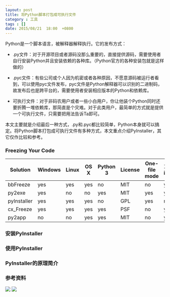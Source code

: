 ```yaml
---
layout: post
title: 将Python脚本打包成可执行文件
category : 工具 
tags : []
date: 2015/08/21  18:00  +0800
--- 
```


Python是一个脚本语言，被解释器解释执行。它的发布方式：

- .py文件：对于开源项目或者源码没那么重要的，直接提供源码，需要使用者自行安装Python并且安装依赖的各种库。（Python官方的各种安装包就是这样做的）

- .pyc文件：有些公司或个人因为机密或者各种原因，不愿意源码被运行者看到，可以使用pyc文件发布，pyc文件是Python解释器可以识别的二进制码，故发布后也是跨平台的，需要使用者安装相应版本的Python和依赖库。

- 可执行文件：对于非码农用户或者一些小白用户，你让他装个Python同时还要折腾一堆依赖库，那简直是个灾难。对于此类用户，最简单的方式就是提供一个可执行文件，只需要把用法告诉Ta即可。

本文主要就是介绍最后一种方式，.py和.pyc都比较简单，Python本身就可以搞定。将Python脚本打包成可执行文件有多种方式，本文重点介绍PyInstaller，其它仅作比较和参考。

<!--more-->

### Freezing Your Code


| Solution | Windows | Linux | OS X | Python 3 | License | One-file mode | Zipfile import | Eggs | pkg_resources support |
| -------- | ------- | ----- | ---- | -------- | ------- | ------------- | ------------   | ---- | --------------------- |
| bbFreeze |  yes    |  yes  |  yes |  no      |  MIT    |   no          | yes            |  yes |  yes                  |
| py2exe   |  yes    |	no   |  no  |  yes     |  MIT    |   yes         | yes            |  no  |  no                   |
| pyInstaller | yes  |  yes  |  yes |  no      |  GPL    |	yes|	no|	yes|	no|
| cx_Freeze|	yes|	yes|	yes|	yes|	PSF|	no|	yes|	yes|	no|
| py2app|	no|	no|	yes|	yes|	MIT|	no|	yes|	yes|	yes|


### 安装PyInstaller

### 使用PyInstaller

### PyInstaller的原理简介

### 参考资料

![](http://docs.python-guide.org/en/latest/shipping/freezing/)
![](http://pythonhosted.org/PyInstaller)